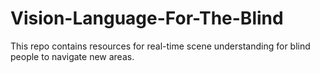 # Vision-Language-For-The-Blind
This repo contains resources for real-time scene understanding for blind people to navigate new areas.
